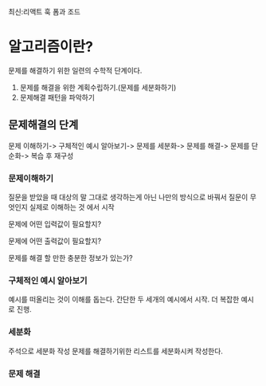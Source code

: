 최신:리액트 훅 폼과 조드

# 알고리즘이란?

문제를 해결하기 위한 일련의 수학적 단계이다.

1. 문제를 해결을 위한 계획수립하기.(문제를 세분화하기)
2. 문제해결 패턴을 파악하기

## 문제해결의 단계

문제 이해하기-> 구체적인 예시 알아보기-> 문제를 세분화-> 문제를 해결-> 문제를 단순화-> 복습 후 재구성

### 문제이해하기

질문을 받았을 때 대상의 말 그대로 생각하는게 아닌 나만의 방식으로 바꿔서 질문이 무엇인지 실제로 이해하는 것 에서 시작

문제에 어떤 입력값이 필요할지?

문제에 어떤 출력값이 필요할지? 

문제를 해결 할 만한 충분한 정보가 있는가? 

### 구체적인 예시 알아보기  

예시를 떠올리는 것이 이해를 돕는다.
간단한 두 세개의 예시에서 시작.
더 복잡한 예시로 진행. 
 
### 세분화 

주석으로 세분화 작성
문제를 해결하기위한 리스트를 세분화시켜 작성한다.

### 문제 해결 
